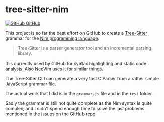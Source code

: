 # tree-sitter-nim

<a href="https://github.com/aMOPel/tree-sitter-nim">
<img src="icons8-github.svg" alt="GitHub" class="inline m-1 ">
GitHub</a>

This project is so far the best effort on GitHub to create 
a [Tree-Sitter](https://tree-sitter.github.io/tree-sitter/) grammar 
for the [Nim programming language](https://nim-lang.org/).

> Tree-Sitter is a parser generator tool and an incremental parsing library. 

It is currently used by GitHub for syntax highlighting and static code analysis.
Also NeoVim uses it for similar things.

The Tree-Sitter CLI can generate a very fast C Parser from a rather simple JavaScript grammar file.

The actual work that I did is in the `grammar.js` file and in the `test` folder.

Sadly the grammar is still not quite complete as the Nim syntax is quite complex,
and I didn't spend enough time to solve the last problems mentioned in the issues on the GitHub repo.

